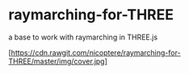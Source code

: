 # raymarching-for-THREE
a base to work with raymarching in THREE.js

[https://cdn.rawgit.com/nicoptere/raymarching-for-THREE/master/img/cover.jpg]
